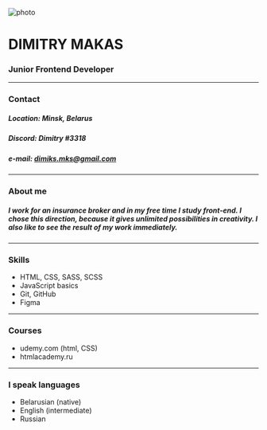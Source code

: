 ![photo](D:\rs_school\IMG_1505.jpg "Моё фото")
# **DIMITRY MAKAS**
### **Junior Frontend Developer**
---


### Contact
##### Location: Minsk, Belarus
##### Discord: Dimitry #3318
##### e-mail: dimiks.mks@gmail.com
---


### About me
##### I work for an insurance broker and in my free time I study front-end. I chose this direction, because it gives unlimited possibilities in creativity. I also like to see the result of my work immediately.
---

### Skills

* HTML, CSS, SASS, SCSS
* JavaScript basics
* Git, GitHub
* Figma
---

### Courses

* udemy.com (html, CSS)
* htmlacademy.ru
---
### I speak languages

* Belarusian (native)
* English (intermediate)
* Russian 






